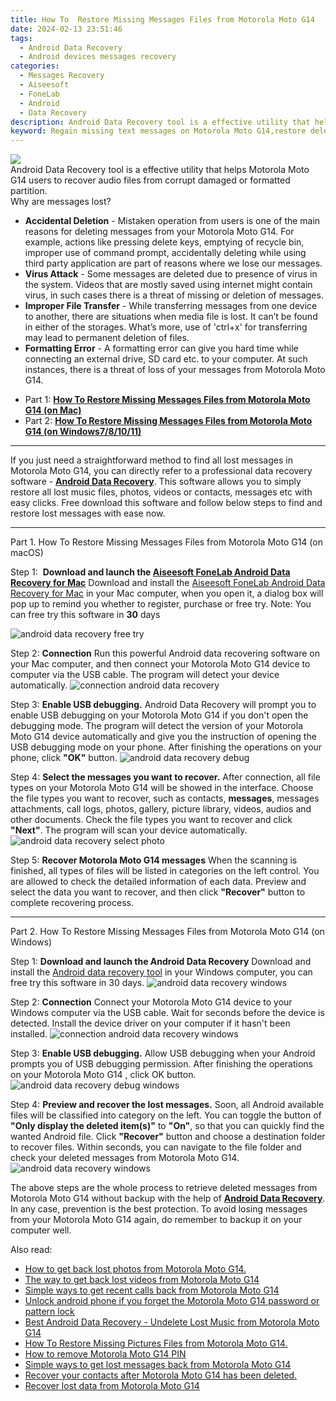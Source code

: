 ```yaml
---
title: How To  Restore Missing Messages Files from Motorola Moto G14
date: 2024-02-13 23:51:46
tags: 
  - Android Data Recovery
  - Android devices messages recovery
categories: 
  - Messages Recovery
  - Aiseesoft
  - FoneLab
  - Android
  - Data Recovery
description: Android Data Recovery tool is a effective utility that helps Motorola Moto G14 users to recover audio files from corrupt damaged or formatted partition.
keyword: Regain missing text messages on Motorola Moto G14,restore deleted messages files on Motorola Moto G14,Motorola Moto G14 messages retrieval,undelete text messages from Motorola Moto G14,broken Motorola Moto G14 text messages recovery solution,save lost text messages on Motorola Moto G14,how to recover deleted messages in Motorola Moto G14,messages disappear Motorola Moto G14,Motorola Moto G14 messages deleted itself,extract data from water damaged phone Motorola Moto G14,how to get the messages back on Motorola Moto G14,how to recover messages in Motorola Moto G14
---
```


<img src="https://img0mobiles.techidaily.com/images/best-assets/devices/motorola/motorola-moto-g14/3.jpg" class="atpl-imgstyle"  />

<div class="atpl-content atpl-for-fonelab-android recover-messages">

<div class="atpl-post-description-part-1">
Android Data Recovery tool is a effective utility that helps Motorola Moto G14 users to recover audio files from corrupt damaged or formatted partition.
</div>




<div class="atpl-post-description-part-2">
<div class="tpl-content-sub-paragraph-title">
  Why are messages lost?
</div>
<div class="tpl-content-sub-paragraph-content">
  <ul class="tpl-content-sub-paragraph-ul-style">
    <li><strong>Accidental Deletion</strong> - Mistaken operation from users is one of the main reasons for deleting messages from your Motorola Moto G14. For example, actions like pressing delete keys, emptying of recycle bin, improper use of command prompt, accidentally deleting while using third party application are part of reasons where we lose our messages.</li>
    <li><strong>Virus Attack</strong> - Some messages are deleted due to presence of virus in the system. Videos that are mostly saved using internet might contain virus, in such cases there is a threat of missing or deletion of messages.</li>
    <li><strong>Improper File Transfer</strong> - While transferring messages from one device to another, there are situations when media file is lost. It can’t be found in either of the storages. What’s more, use of 'ctrl+x' for transferring may lead to permanent deletion of files. </li>
    <li><strong>Formatting Error</strong> - A formatting error can give you hard time while connecting an external drive, SD card etc. to your computer. At such instances, there is a threat of loss of your messages from Motorola Moto G14.</li>
  </ul>
</div>
</div>

<ul>
  <li>Part 1: <strong><a href="#p1">How To  Restore Missing Messages Files from Motorola Moto G14 (on Mac)</a></strong></li>
  <li>Part 2: <strong><a href="#p2">How To  Restore Missing Messages Files from Motorola Moto G14 (on Windows7/8/10/11)</a></strong></li>
</ul>

<hr>
<div class="atpl-post-description-part-3">
<div class="tpl-content-sub-paragraph-normal">
  <p>
    If you just need a straightforward method to find all lost messages in Motorola Moto G14, you can directly refer to a professional data recovery software - <a href="https://tools.techidaily.com/aiseesoft-android-data-recovery/" target="_blank" rel="noopener"><strong>Android Data Recovery</strong></a>. This software allows you to simply restore all lost music files, photos, videos or contacts, messages etc with easy clicks. Free download this software and follow below steps to find and restore lost messages with ease now.
  </p>
</div>
</div>


<!-- Part 1 -->
<a id="p1" name="p1" ></a><hr>

<div>
  <span class="atpl-step-part-style">Part 1. How To  Restore Missing Messages Files from Motorola Moto G14 (on macOS)</span>
</div>  

<span class="atpl-stepstyle-a"><span>Step 1: </span></span> <strong>Download and launch the <a href="https://tools.techidaily.com/aiseesoft-android-data-recovery-for-mac/" target="_blank" rel="noopener">Aiseesoft FoneLab Android Data Recovery for Mac</a></strong>
Download and install the <a href="https://tools.techidaily.com/aiseesoft-android-data-recovery-for-mac/" target="_blank" rel="noopener">Aiseesoft FoneLab Android Data Recovery for Mac</a> in your Mac computer, when you open it, a dialog box will pop up to remind you whether to register, purchase or free try.
Note: You can free try this software in <strong>30</strong> days

<img src="https://tools.techidaily.com/images/apps/aiseesoft/android-data-recovery/mac-free-try.png" class="atpl-imgstyle" alt="android data recovery free try" />

<span class="atpl-stepstyle-a"><span>Step 2: </span></span> <strong>Connection</strong>
Run this powerful Android data recovering software on your Mac computer, and then connect your Motorola Moto G14 device to computer via the USB cable. The program will detect your device automatically.
<img src="https://tools.techidaily.com/images/apps/aiseesoft/android-data-recovery/mac-connection-interface.jpg" class="atpl-imgstyle" alt="connection android data recovery" />

<span class="atpl-stepstyle-a"><span>Step 3: </span></span> <strong>Enable USB debugging.</strong>
Android Data Recovery will prompt you to enable USB debugging on your Motorola Moto G14  if you don't open the debugging mode. The program will detect the version of your Motorola Moto G14 device automatically and give you the instruction of opening the USB debugging mode on your phone. After finishing the operations on your phone, click <strong>"OK"</strong> button.
<img src="https://tools.techidaily.com/images/apps/aiseesoft/android-data-recovery/mac-android-usb-debug.jpg"  class="atpl-imgstyle" alt="android data recovery debug" />

<span class="atpl-stepstyle-a"><span>Step 4: </span></span> <strong>Select the messages you want to recover.</strong>
After connection, all file types on your Motorola Moto G14 will be showed in the interface. Choose the file types you want to recover, such as contacts, <strong>messages</strong>, messages attachments, call logs, photos, gallery, picture library, videos, audios and other documents. Check the file types you want to recover and click  <b>"Next"</b>. The program will scan your device automatically.
<img src="https://tools.techidaily.com/images/apps/aiseesoft/android-data-recovery/mac-choose-type-messages.jpg" class="atpl-imgstyle" alt="android data recovery select photo" />

<span class="atpl-stepstyle-a"><span>Step 5: </span></span> <strong>Recover Motorola Moto G14 messages</strong>
When the scanning is finished, all types of files will be listed in categories on the left control. You are allowed to check the detailed information of each data. Preview and select the data you want to recover, and then click <b>"Recover"</b> button to complete recovering process.

<a id="p2" name="p2"></a><hr>

<div class="atpl-step-part-style">Part 2. How To  Restore Missing Messages Files from Motorola Moto G14 (on Windows)</div>

<span class="atpl-stepstyle-a"><span>Step 1: </span></span> <strong>Download and launch the Android Data Recovery</strong>
Download and install the <a href="https://tools.techidaily.com/aiseesoft-android-data-recovery-for-win/" target="_blank" rel="noopener">Android data recovery tool</a> in your Windows computer, you can free try this software in 30 days.
<img src="https://tools.techidaily.com/images/apps/aiseesoft/android-data-recovery/win-start-interface.png"  class="atpl-imgstyle" alt="android data recovery windows" />

<span class="atpl-stepstyle-a"><span>Step 2: </span></span> <strong>Connection</strong>
Connect your Motorola Moto G14 device to your Windows computer via the USB cable. Wait for seconds before the device is detected. Install the device driver on your computer if it hasn't been installed.
<img src="https://tools.techidaily.com/images/apps/aiseesoft/android-data-recovery/win-connection-interface.png" class="atpl-imgstyle" alt="connection android data recovery windows" />

<span class="atpl-stepstyle-a"><span>Step 3: </span></span> <strong>Enable USB debugging.</strong>
Allow USB debugging when your Android prompts you of USB debugging permission. After finishing the operations on your Motorola Moto G14 , click OK button.
<img src="https://tools.techidaily.com/images/apps/aiseesoft/android-data-recovery/win-android-usb-debug.png" class="atpl-imgstyle" alt="android data recovery debug windows" />

<span class="atpl-stepstyle-a"><span>Step 4: </span></span> <strong>Preview and recover the lost messages.</strong>
Soon, all Android available files will be classified into category on the left. You can toggle the button of <b>"Only display the deleted item(s)"</b> to <b>"On"</b>, so that you can quickly find the wanted Android file. Click <b>"Recover"</b> button and choose a destination folder to recover files. Within seconds, you can navigate to the file folder and check your deleted messages from Motorola Moto G14.
<img src="https://tools.techidaily.com/images/apps/aiseesoft/android-data-recovery/win-recover-messages.jpg" class="atpl-imgstyle" alt="android data recovery windows" />

<div class="atpl-post-description-part-4">
<div class="tpl-content-sub-paragraph-normal">
    <p>
        The above steps are the whole process to retrieve deleted messages from Motorola Moto G14 without backup with the help of <a href="https://tools.techidaily.com/aiseesoft-android-data-recovery/" target="_blank" rel="noopener"><strong>Android Data Recovery</strong></a>. In any case, prevention is the best protection. To avoid losing messages from your Motorola Moto G14 again, do remember to backup it on your computer well.
    </p>
</div>
</div>

<ins class="adsbygoogle"
     style="display:block"
     data-ad-client="ca-pub-7571918770474297"
     data-ad-slot="8358498916"
     data-ad-format="auto"
     data-full-width-responsive="true"></ins>

<span class="atpl-alsoreadstyle">Also read:</span>
<div><ul>
<li><a href="/how-to-get-back-lost-photos-from-motorola-moto-g14-by-fonelab-android-recover-photos/" target="_blank" rel="noopener"><u>How to get back lost photos from Motorola Moto G14.</u></a></li>
<li><a href="/the-way-to-get-back-lost-videos-from-motorola-moto-g14-by-fonelab-android-recover-video/" target="_blank" rel="noopener"><u>The way to get back lost videos from Motorola Moto G14</u></a></li>
<li><a href="/simple-ways-to-get-recent-calls-back-from-motorola-moto-g14-by-fonelab-android-recover-call-logs/" target="_blank" rel="noopener"><u>Simple ways to get recent calls back from Motorola Moto G14</u></a></li>
<li><a href="/unlock-android-phone-if-you-forget-the-motorola-moto-g14-password-or-pattern-lock-by-drfone-android-unlock-android-unlock/" target="_blank" rel="noopener"><u>Unlock android phone if you forget the Motorola Moto G14 password or pattern lock</u></a></li>
<li><a href="/best-android-data-recovery-undelete-lost-music-from-motorola-moto-g14-by-fonelab-android-recover-music/" target="_blank" rel="noopener"><u>Best Android Data Recovery - Undelete Lost Music from Motorola Moto G14</u></a></li>
<li><a href="/how-to-restore-missing-pictures-files-from-motorola-moto-g14-by-fonelab-android-recover-pictures/" target="_blank" rel="noopener"><u>How To  Restore Missing Pictures Files from Motorola Moto G14.</u></a></li>
<li><a href="/how-to-remove-motorola-moto-g14-pin-by-drfone-android-unlock-android-unlock/" target="_blank" rel="noopener"><u>How to remove Motorola Moto G14 PIN</u></a></li>
<li><a href="/simple-ways-to-get-lost-messages-back-from-motorola-moto-g14-by-fonelab-android-recover-messages/" target="_blank" rel="noopener"><u>Simple ways to get lost messages back from Motorola Moto G14</u></a></li>
<li><a href="/recover-your-contacts-after-motorola-moto-g14-has-been-deleted-by-fonelab-android-recover-contacts/" target="_blank" rel="noopener"><u>Recover your contacts after Motorola Moto G14 has been deleted.</u></a></li>
<li><a href="/recover-lost-data-from-motorola-moto-g14-by-fonelab-android-recover-data/" target="_blank" rel="noopener"><u>Recover lost data from Motorola Moto G14</u></a></li>
</ul></div>

</div>
